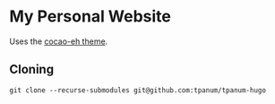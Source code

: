 # My Personal Website #

Uses the [cocao-eh theme](https://github.com/mtn/cocoa-eh-hugo-theme).

## Cloning
```
git clone --recurse-submodules git@github.com:tpanum/tpanum-hugo
```
